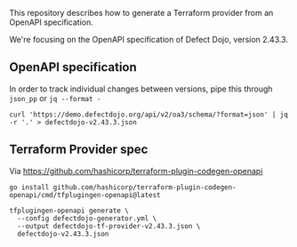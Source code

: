 This repository describes how to generate a Terraform provider from an OpenAPI
specification.

We're focusing on the OpenAPI specification of Defect Dojo, version 2.43.3.

## OpenAPI specification

In order to track individual changes between versions, pipe this through
`json_pp` or `jq --format -`

```
curl 'https://demo.defectdojo.org/api/v2/oa3/schema/?format=json' | jq -r '.' > defectdojo-v2.43.3.json
```

## Terraform Provider spec

Via https://github.com/hashicorp/terraform-plugin-codegen-openapi

```
go install github.com/hashicorp/terraform-plugin-codegen-openapi/cmd/tfplugingen-openapi@latest

tfplugingen-openapi generate \
  --config defectdojo-generator.yml \
  --output defectdojo-tf-provider-v2.43.3.json \
  defectdojo-v2.43.3.json
```
